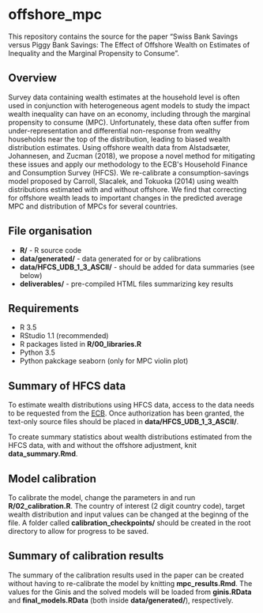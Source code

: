 # offshore_mpc

This repository contains the source for the paper “Swiss Bank Savings versus Piggy Bank Savings: The Effect of Offshore Wealth on Estimates of Inequality and the Marginal Propensity to Consume”.

## Overview

Survey data containing wealth estimates at the household level is often used in conjunction with heterogeneous agent models to study the impact wealth inequality can have on an economy, including through the marginal propensity to consume (MPC). Unfortunately, these data often suffer from under-representation and differential non-response from wealthy households near the top of the distribution, leading to biased wealth distribution estimates. Using offshore wealth data from Alstadsæter, Johannesen, and Zucman (2018), we propose a novel method for mitigating these issues and apply our methodology to the ECB's Household Finance and Consumption Survey (HFCS). We re-calibrate a consumption-savings model proposed by Carroll, Slacalek, and Tokuoka (2014) using wealth distributions estimated with and without offshore. We find that correcting for offshore wealth leads to important changes in the predicted average MPC and distribution of MPCs for several countries. 

## File organisation

* **R/** - R source code
* **data/generated/** - data generated for or by calibrations
* **data/HFCS_UDB_1_3_ASCII/** - should be added for data summaries (see below)
* **deliverables/** - pre-compiled HTML files summarizing key results

## Requirements

* R 3.5
* RStudio 1.1 (recommended)
* R packages listed in **R/00_libraries.R**
* Python 3.5
* Python pakckage seaborn (only for MPC violin plot) 


## Summary of HFCS data

To estimate wealth distributions using HFCS data, access to the data needs to be requested from the [ECB](https://www.ecb.europa.eu/pub/economic-research/research-networks/html/researcher_hfcn.en.html).  Once authorization has been granted, the text-only source files should be placed in **data/HFCS_UDB_1_3_ASCII/**.  

To create summary statistics about wealth distributions estimated from the HFCS data, with and without the offshore adjustment, knit **data_summary.Rmd**.  

## Model calibration

To calibrate the model, change the parameters in and run **R/02_calibration.R**.  The country of interest (2 digit country code), target wealth distribution and input values can be changed at the beginng of the file.  A folder called **calibration_checkpoints/** should be created in the root directory to allow for progress to be saved.

## Summary of calibration results

The summary of the calibration results used in the paper can be created without having to re-calibrate the model by knitting **mpc_results.Rmd**.  The values for the Ginis and the solved models will be loaded from **ginis.RData** and **final_models.RData** (both inside **data/generated/**), respectively.